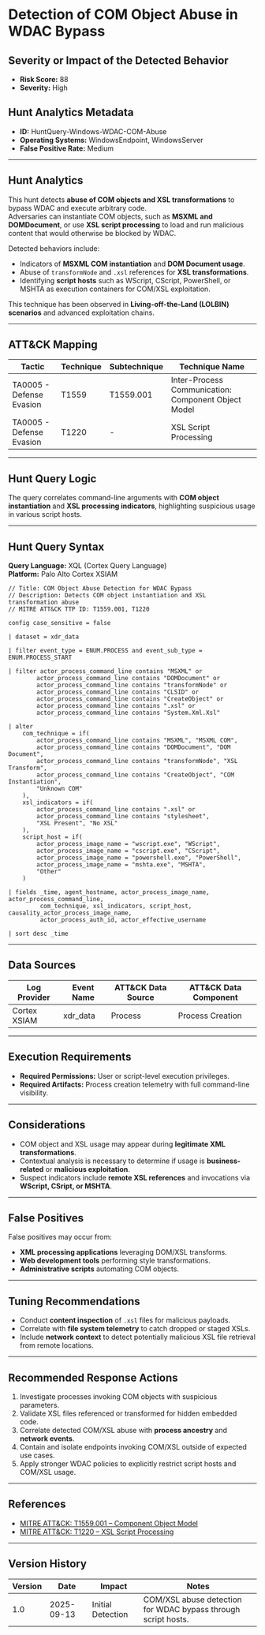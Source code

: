 # Detection of COM Object Abuse in WDAC Bypass

## Severity or Impact of the Detected Behavior
- **Risk Score:** 88
- **Severity:** High

## Hunt Analytics Metadata

- **ID:** HuntQuery-Windows-WDAC-COM-Abuse
- **Operating Systems:** WindowsEndpoint, WindowsServer
- **False Positive Rate:** Medium

---

## Hunt Analytics

This hunt detects **abuse of COM objects and XSL transformations** to bypass WDAC and execute arbitrary code.  
Adversaries can instantiate COM objects, such as **MSXML and DOMDocument**, or use **XSL script processing** to load and run malicious content that would otherwise be blocked by WDAC.

Detected behaviors include:

- Indicators of **MSXML COM instantiation** and **DOM Document usage**.  
- Abuse of `transformNode` and `.xsl` references for **XSL transformations**.  
- Identifying **script hosts** such as WScript, CScript, PowerShell, or MSHTA as execution containers for COM/XSL exploitation.  

This technique has been observed in **Living-off-the-Land (LOLBIN) scenarios** and advanced exploitation chains.

---

## ATT&CK Mapping

| Tactic                  | Technique   | Subtechnique | Technique Name                                   |
|-------------------------|-------------|--------------|-------------------------------------------------|
| TA0005 - Defense Evasion| T1559       | T1559.001    | Inter-Process Communication: Component Object Model |
| TA0005 - Defense Evasion| T1220       | -            | XSL Script Processing                           |

---

## Hunt Query Logic

The query correlates command-line arguments with **COM object instantiation** and **XSL processing indicators**, highlighting suspicious usage in various script hosts.

---

## Hunt Query Syntax

**Query Language:** XQL (Cortex Query Language)  
**Platform:** Palo Alto Cortex XSIAM  

```xql
// Title: COM Object Abuse Detection for WDAC Bypass 
// Description: Detects COM object instantiation and XSL transformation abuse 
// MITRE ATT&CK TTP ID: T1559.001, T1220 

config case_sensitive = false  

| dataset = xdr_data  

| filter event_type = ENUM.PROCESS and event_sub_type = ENUM.PROCESS_START  

| filter actor_process_command_line contains "MSXML" or  
        actor_process_command_line contains "DOMDocument" or  
        actor_process_command_line contains "transformNode" or  
        actor_process_command_line contains "CLSID" or  
        actor_process_command_line contains "CreateObject" or  
        actor_process_command_line contains ".xsl" or  
        actor_process_command_line contains "System.Xml.Xsl"  

| alter  
    com_technique = if(  
        actor_process_command_line contains "MSXML", "MSXML COM",  
        actor_process_command_line contains "DOMDocument", "DOM Document",  
        actor_process_command_line contains "transformNode", "XSL Transform",  
        actor_process_command_line contains "CreateObject", "COM Instantiation",  
        "Unknown COM"  
    ),  
    xsl_indicators = if(  
        actor_process_command_line contains ".xsl" or  
        actor_process_command_line contains "stylesheet",  
        "XSL Present", "No XSL"  
    ),  
    script_host = if(  
        actor_process_image_name = "wscript.exe", "WScript",  
        actor_process_image_name = "cscript.exe", "CScript",   
        actor_process_image_name = "powershell.exe", "PowerShell",  
        actor_process_image_name = "mshta.exe", "MSHTA",  
        "Other"  
    )  

| fields _time, agent_hostname, actor_process_image_name, actor_process_command_line,  
         com_technique, xsl_indicators, script_host, causality_actor_process_image_name,  
         actor_process_auth_id, actor_effective_username  

| sort desc _time  
```

---

## Data Sources

| Log Provider | Event Name       | ATT&CK Data Source    | ATT&CK Data Component  |
|--------------|------------------|-----------------------|------------------------|
| Cortex XSIAM |    xdr_data      | Process               | Process Creation       |

---

## Execution Requirements

- **Required Permissions:** User or script-level execution privileges.  
- **Required Artifacts:** Process creation telemetry with full command-line visibility.  

---

## Considerations

- COM object and XSL usage may appear during **legitimate XML transformations**.  
- Contextual analysis is necessary to determine if usage is **business-related** or **malicious exploitation**.  
- Suspect indicators include **remote XSL references** and invocations via **WScript, CSript, or MSHTA**.  

---

## False Positives

False positives may occur from:  
- **XML processing applications** leveraging DOM/XSL transforms.  
- **Web development tools** performing style transformations.  
- **Administrative scripts** automating COM objects.  

---

## Tuning Recommendations

- Conduct **content inspection** of `.xsl` files for malicious payloads.  
- Correlate with **file system telemetry** to catch dropped or staged XSLs.  
- Include **network context** to detect potentially malicious XSL file retrieval from remote locations.  

---

## Recommended Response Actions

1. Investigate processes invoking COM objects with suspicious parameters.  
2. Validate XSL files referenced or transformed for hidden embedded code.  
3. Correlate detected COM/XSL abuse with **process ancestry** and **network events**.  
4. Contain and isolate endpoints invoking COM/XSL outside of expected use cases.  
5. Apply stronger WDAC policies to explicitly restrict script hosts and COM/XSL usage.  

---

## References

- [MITRE ATT&CK: T1559.001 – Component Object Model](https://attack.mitre.org/techniques/T1559/001/)  
- [MITRE ATT&CK: T1220 – XSL Script Processing](https://attack.mitre.org/techniques/T1220/)  

---

## Version History

| Version | Date       | Impact            | Notes                                                                 |
|---------|------------|-------------------|-----------------------------------------------------------------------|
| 1.0     | 2025-09-13 | Initial Detection | COM/XSL abuse detection for WDAC bypass through script hosts.         |
